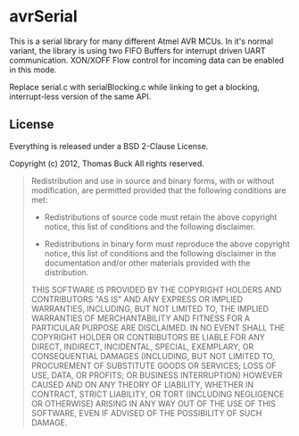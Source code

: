 # avrSerial

This is a serial library for many different Atmel AVR MCUs.
In it's normal variant, the library is using two FIFO Buffers for interrupt driven UART communication.
XON/XOFF Flow control for incoming data can be enabled in this mode.

Replace serial.c with serialBlocking.c while linking to get a blocking, interrupt-less version of the same API.

## License

Everything is released under a BSD 2-Clause License.

Copyright (c) 2012, Thomas Buck
All rights reserved.

> Redistribution and use in source and binary forms, with or without
> modification, are permitted provided that the following conditions
> are met:
> 
>  - Redistributions of source code must retain the above copyright notice,
>    this list of conditions and the following disclaimer.
> 
>  - Redistributions in binary form must reproduce the above copyright
>    notice, this list of conditions and the following disclaimer in the
>    documentation and/or other materials provided with the distribution.
> 
> THIS SOFTWARE IS PROVIDED BY THE COPYRIGHT HOLDERS AND CONTRIBUTORS
> "AS IS" AND ANY EXPRESS OR IMPLIED WARRANTIES, INCLUDING, BUT NOT LIMITED
> TO, THE IMPLIED WARRANTIES OF MERCHANTABILITY AND FITNESS FOR A PARTICULAR
> PURPOSE ARE DISCLAIMED. IN NO EVENT SHALL THE COPYRIGHT HOLDER OR
> CONTRIBUTORS BE LIABLE FOR ANY DIRECT, INDIRECT, INCIDENTAL, SPECIAL,
> EXEMPLARY, OR CONSEQUENTIAL DAMAGES (INCLUDING, BUT NOT LIMITED TO,
> PROCUREMENT OF SUBSTITUTE GOODS OR SERVICES; LOSS OF USE, DATA, OR
> PROFITS; OR BUSINESS INTERRUPTION) HOWEVER CAUSED AND ON ANY THEORY OF
> LIABILITY, WHETHER IN CONTRACT, STRICT LIABILITY, OR TORT (INCLUDING
> NEGLIGENCE OR OTHERWISE) ARISING IN ANY WAY OUT OF THE USE OF THIS
> SOFTWARE, EVEN IF ADVISED OF THE POSSIBILITY OF SUCH DAMAGE.

